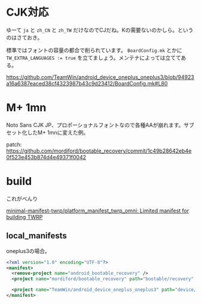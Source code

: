 <!-- TITLE: TWRP -->
<!-- SUBTITLE: TeamWin Recovery Project (TWRP) -->


# CJK対応

ゆーて `ja` と `zh_CN` と `zh_TW` だけなのでCJだね。Kの需要ないのかしら。というのはさておき。

標準ではフォントの容量の都合で削られています。 `BoardConfig.mk` とかに `TW_EXTRA_LANGUAGES := true` を立てましょう。メンテナによっては立ててある。

https://github.com/TeamWin/android_device_oneplus_oneplus3/blob/94923a16a6387eaced38cf4323987b43c9d23412/BoardConfig.mk#L80

# M+ 1mn

Noto Sans CJK JP、プロポーショナルフォントなので各種AAが崩れます。サブセット化したM+ 1mnに変えた例。

patch: https://github.com/mordiford/bootable_recovery/commit/1c49b28642eb4e0f523e453b874d4e49371f0042


# build

これがべんり

[minimal-manifest-twrp/platform_manifest_twrp_omni: Limited manifest for building TWRP](https://github.com/minimal-manifest-twrp/platform_manifest_twrp_omni)

## local_manifests

oneplus3の場合。

```xml
<?xml version="1.0" encoding="UTF-8"?>
<manifest>
  <remove-project name="android_bootable_recovery" />
  <project name="mordiford/bootable_recovery" path="bootable/recovery" remote="github" revision="o8.1" />

  <project name="TeamWin/android_device_oneplus_oneplus3" path="device/oneplus/oneplus3" remote="github" revision="android-8.1" />
</manifest>
```